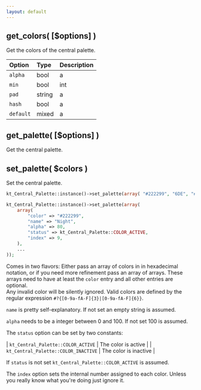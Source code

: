 ```yaml
---
layout: default
---
```


## get_colors( [$options] )

Get the colors of the central palette.

| Option | Type | Description |
|:-------|:-----|:------------|
| `alpha` | bool | a |
| `min` | bool|int | a |
| `pad` | string | a |
| `hash` | bool | a |
| `default` | mixed | a |

## get_palette( [$options] )

Get the central palette.

## set_palette( $colors )

Set the central palette.

```php
kt_Central_Palette::instance()->set_palette(array( "#222299", "6DE", "#777" ... ));

kt_Central_Palette::instance()->set_palette(array(
    array(
        "color" => "#222299",
        "name" => "Night",
        "alpha" => 80,
        "status" => kt_Central_Palette::COLOR_ACTIVE,
        "index" => 9,
    ),
    ...
));
```

Comes in two flavors: Either pass an array of colors in in hexadecimal notation, or if you need more refinement pass an array of arrays. These arrays need to have at least the `color` entry and all other entries are optional.  
Any invalid color will be silently ignored. Valid colors are defined by the regular expression `#?{[0-9a-fA-F]{3}|[0-9a-fA-F]{6}}`.

`name` is pretty self-explanatory. If not set an empty string is assumed.

`alpha` needs to be a integer between 0 and 100. If not set 100 is assumed.

The `status` option can be set by two constants:

| `kt_Central_Palette::COLOR_ACTIVE` | The color is active |
| `kt_Central_Palette::COLOR_INACTIVE` | The color is inactive |

If `status` is not set `kt_Central_Palette::COLOR_ACTIVE` is assumed.

The `index` option sets the internal number assigned to each color. Unless you really know what you're doing just ignore it.